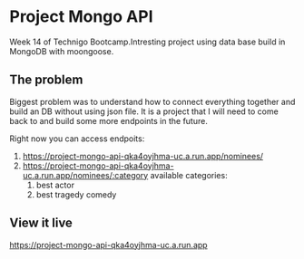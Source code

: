 # Project Mongo API
 Week 14 of Technigo Bootcamp.Intresting project using data base build in MongoDB with moongoose. 
## The problem

Biggest problem was to understand how to connect everything together and build an DB without using json file. It is a project that I will need to come back to and build some more endpoints in the future. 

Right now you can access endpoits:
1. https://project-mongo-api-qka4oyjhma-uc.a.run.app/nominees/
2. https://project-mongo-api-qka4oyjhma-uc.a.run.app/nominees/:category
  available categories:
    1. best actor
    2. best tragedy comedy 

## View it live

https://project-mongo-api-qka4oyjhma-uc.a.run.app
